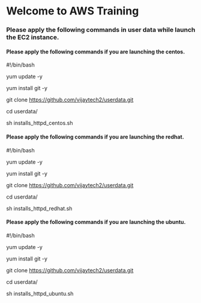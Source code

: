 # Welcome to AWS Training

### Please apply the following commands in user data while launch the EC2 instance.

#### Please apply the following commands if you are launching the centos.

#!/bin/bash

yum update -y

yum install git -y

git clone https://github.com/vijaytech2/userdata.git

cd userdata/

sh installs_httpd_centos.sh

#### Please apply the following commands if you are launching the redhat.

#!/bin/bash

yum update -y

yum install git -y

git clone https://github.com/vijaytech2/userdata.git

cd userdata/

sh installs_httpd_redhat.sh

#### Please apply the following commands if you are launching the ubuntu.

#!/bin/bash

yum update -y

yum install git -y

git clone https://github.com/vijaytech2/userdata.git

cd userdata/

sh installs_httpd_ubuntu.sh



